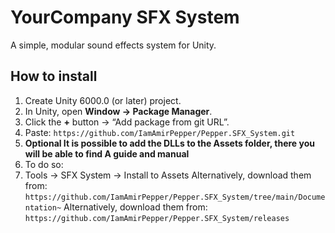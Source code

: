 # YourCompany SFX System

A simple, modular sound effects system for Unity.

## How to install
1. Create Unity 6000.0 (or later) project.
2. In Unity, open **Window → Package Manager**.
3. Click the **+** button → “Add package from git URL”.
4. Paste: `https://github.com/IamAmirPepper/Pepper.SFX_System.git`
5. **Optional It is possible to add the DLLs to the Assets folder, there you will be able to find A guide and manual**
6. To do so:
7.   Tools -> SFX System -> Install to Assets
     Alternatively, download them from: `https://github.com/IamAmirPepper/Pepper.SFX_System/tree/main/Documentation~`
     Alternatively, download them from: `https://github.com/IamAmirPepper/Pepper.SFX_System/releases`
      
